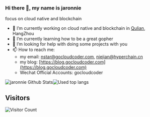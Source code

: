### Hi there 👋, my name is jaronnie
focus on cloud native and blockchain

- 🔭 I’m currently working on cloud native and blockchain in [Qulian](https://www.hyperchain.cn/), HangZhou
- 🌱 I’m currently learning how to be a great gopher 
- 🤔 I’m looking for help with doing some projects with you 
- 📫 How to reach me:
  - my email: nstar@gocloudcoder.com, niejian@hyperchain.cn
  - my blog: [https://blog.gocloudcoder.com](https://blog.gocloudcoder.com)
  - Wechat Official Accounts: gocloudcoder

![jaronnie Github Stats](https://github-readme-stats.vercel.app/api?username=jaronnie&include_all_commits=true&show_icons=true&title_color=fff&icon_color=79ff97&text_color=9f9f9f&bg_color=151515&hide=["contribs"]&line_height=40&count_private=true)![Used top langs](https://github-readme-stats.vercel.app/api/top-langs/?username=jaronnie&theme=dracula)



## Visitors

![Visitor Count](https://profile-counter.glitch.me/jaronnie/count.svg)

